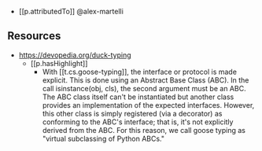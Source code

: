 
- [[p.attributedTo]] @alex-martelli

## Resources

- https://devopedia.org/duck-typing
  - [[p.hasHighlight]]
    - With [[t.cs.goose-typing]], the interface or protocol is made explicit. This is done using an Abstract Base Class (ABC). In the call isinstance(obj, cls), the second argument must be an ABC. The ABC class itself can't be instantiated but another class provides an implementation of the expected interfaces. However, this other class is simply registered (via a decorator) as conforming to the ABC's interface; that is, it's not explicitly derived from the ABC. For this reason, we call goose typing as "virtual subclassing of Python ABCs." 